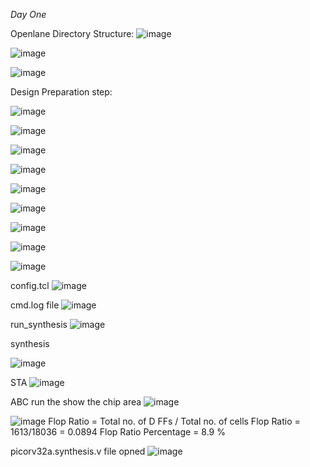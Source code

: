 *Day One*

Openlane Directory Structure:
![image](https://github.com/piyushk246/Digital_VLSI_SoC_Design_And_Planning/assets/65733681/77dce345-cd42-4fc3-9a33-628eb09050d9)

![image](https://github.com/piyushk246/Digital_VLSI_SoC_Design_And_Planning/assets/65733681/d11bf32c-d6e8-456d-bc89-d3447b1a7637)


![image](https://github.com/piyushk246/Digital_VLSI_SoC_Design_And_Planning/assets/65733681/5ea5e5a2-b5d8-4caf-a332-d60fbc75c147)

Design Preparation step:

![image](https://github.com/piyushk246/Digital_VLSI_SoC_Design_And_Planning/assets/65733681/3b5650c1-dc43-41af-9933-e06c9213852b)

![image](https://github.com/piyushk246/Digital_VLSI_SoC_Design_And_Planning/assets/65733681/c772d5fe-584a-4e24-a92c-71448d935c1b)

![image](https://github.com/piyushk246/Digital_VLSI_SoC_Design_And_Planning/assets/65733681/b10b68f1-e3ea-4261-9944-718959a4519f)

![image](https://github.com/piyushk246/Digital_VLSI_SoC_Design_And_Planning/assets/65733681/a029f6bf-2a0a-455f-ad84-cba763949ed7)


![image](https://github.com/piyushk246/Digital_VLSI_SoC_Design_And_Planning/assets/65733681/b9b6de80-4ead-4150-9f2c-1457f4bb59d3)

![image](https://github.com/piyushk246/Digital_VLSI_SoC_Design_And_Planning/assets/65733681/6c0cc9d4-49fb-4958-8d35-61ef5f1787c7)



![image](https://github.com/piyushk246/Digital_VLSI_SoC_Design_And_Planning/assets/65733681/bd530206-ae3a-44ce-a7d5-d26910ca3f1d)

![image](https://github.com/piyushk246/Digital_VLSI_SoC_Design_And_Planning/assets/65733681/a7a5ca3f-275f-4679-b85e-ffa3f078bda1)

![image](https://github.com/piyushk246/Digital_VLSI_SoC_Design_And_Planning/assets/65733681/d67afefc-537c-4403-8db8-552338fd25ce)

config.tcl
![image](https://github.com/piyushk246/Digital_VLSI_SoC_Design_And_Planning/assets/65733681/20a5fff0-d311-4c33-bcbe-cd24d4867a84)

cmd.log file
![image](https://github.com/piyushk246/Digital_VLSI_SoC_Design_And_Planning/assets/65733681/44f10d0a-f7f4-40c9-b6cb-09aa9ff3701f)

run_synthesis
![image](https://github.com/piyushk246/Digital_VLSI_SoC_Design_And_Planning/assets/65733681/a668bb85-9034-44dd-960e-4fc8d7277f5a)


synthesis

![image](https://github.com/piyushk246/Digital_VLSI_SoC_Design_And_Planning/assets/65733681/f8a87cb7-2d99-45c9-81e3-e5dbcd651c7c)

STA
![image](https://github.com/piyushk246/Digital_VLSI_SoC_Design_And_Planning/assets/65733681/2aed362e-c07c-4e9b-8a5f-3c3e94763eb3)

ABC run the show the chip area
![image](https://github.com/piyushk246/Digital_VLSI_SoC_Design_And_Planning/assets/65733681/e07bb627-76f3-4af0-9d89-00f82bfbb62b)

![image](https://github.com/piyushk246/Digital_VLSI_SoC_Design_And_Planning/assets/65733681/fe585896-3571-4856-a4b6-a0444f35eb1d)
Flop Ratio = Total no. of D FFs / Total no. of cells
Flop Ratio = 1613/18036 = 0.0894
Flop Ratio Percentage = 8.9 %


picorv32a.synthesis.v file opned
![image](https://github.com/piyushk246/Digital_VLSI_SoC_Design_And_Planning/assets/65733681/9d585b92-b3c6-4275-9f74-de85318ba1c8)

